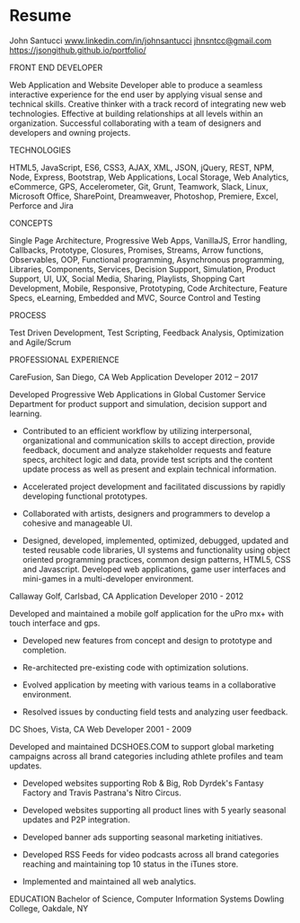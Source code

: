 # Resume

John Santucci
www.linkedin.com/in/johnsantucci
jhnsntcc@gmail.com
https://jsongithub.github.io/portfolio/


FRONT END DEVELOPER

Web Application and Website Developer able to produce a seamless interactive experience for the end user by applying visual sense and technical skills. Creative thinker with a track record of integrating new web technologies. Effective at building relationships at all levels within an organization. Successful collaborating with a team of designers and developers and owning projects.

TECHNOLOGIES

HTML5, JavaScript, ES6, CSS3, AJAX, XML, JSON, jQuery, REST, NPM, Node, Express, Bootstrap, Web Applications, Local Storage, Web Analytics, eCommerce, GPS, Accelerometer, Git, Grunt, Teamwork, Slack, Linux, Microsoft Office, SharePoint, Dreamweaver, Photoshop, Premiere, Excel, Perforce and Jira

CONCEPTS

Single Page Architecture, Progressive Web Apps, VanillaJS, Error handling, Callbacks, Prototype, Closures, Promises, Streams, Arrow functions, Observables, OOP, Functional programming, Asynchronous programming, Libraries, Components, Services, Decision Support, Simulation, Product Support, UI, UX, Social Media, Sharing, Playlists, Shopping Cart Development, Mobile, Responsive, Prototyping, Code Architecture, Feature Specs, eLearning, Embedded and MVC, Source Control and Testing

PROCESS

Test Driven Development, Test Scripting, Feedback Analysis, Optimization and Agile/Scrum

PROFESSIONAL EXPERIENCE

CareFusion, San Diego, CA
Web Application Developer
2012 – 2017

Developed Progressive Web Applications in Global Customer Service Department for product support and simulation, decision support and learning.

* Contributed to an efficient workflow by utilizing interpersonal, organizational and communication skills to accept  direction, provide feedback, document and analyze stakeholder requests and feature specs, architect logic and data, provide test scripts and the content update process as well as present and explain technical information.
  
* Accelerated project development and facilitated discussions by rapidly developing functional prototypes.

* Collaborated with artists, designers and programmers to develop a cohesive and manageable UI.

* Designed, developed, implemented, optimized, debugged, updated and tested reusable code libraries, UI systems and functionality using object oriented programming practices, common design patterns, HTML5, CSS and Javascript.
Developed web applications, game user interfaces and mini-games in a multi-developer environment.


Callaway Golf, Carlsbad, CA
Application Developer
2010 - 2012

Developed and maintained a mobile golf application for the uPro mx+ with touch interface and gps.

* Developed new features from concept and design to prototype and completion.

* Re-architected pre-existing code with optimization solutions.

* Evolved application by meeting with various teams in a collaborative environment.

* Resolved issues by conducting field tests and analyzing user feedback.


DC Shoes, Vista, CA
Web Developer
2001 - 2009

Developed and maintained DCSHOES.COM to support global marketing campaigns across all brand categories including athlete profiles and team updates.

* Developed websites supporting Rob & Big, Rob Dyrdek's Fantasy Factory and Travis Pastrana's Nitro Circus.

* Developed websites supporting all product lines with 5 yearly seasonal updates and P2P integration.

* Developed banner ads supporting seasonal marketing initiatives.

* Developed RSS Feeds for video podcasts across all brand categories reaching and maintaining top 10 status in the iTunes store.

* Implemented and maintained all web analytics.


EDUCATION
Bachelor of Science, Computer Information Systems Dowling College, Oakdale, NY
